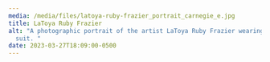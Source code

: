 ```yaml
---
media: /media/files/latoya-ruby-frazier_portrait_carnegie_e.jpg
title: LaToya Ruby Frazier
alt: "A photographic portrait of the artist LaToya Ruby Frazier wearing a silver
  suit. "
date: 2023-03-27T18:09:00-0500
---
```

